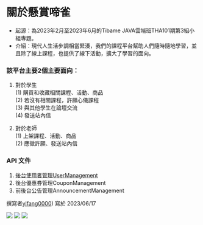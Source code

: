 # 關於懸賞啼雀

+ 起源：為2023年2月至2023年6月的Tibame JAVA雲端班THA101期第3組小組專題。  
+ 介紹：現代人生活步調相當緊湊，我們的課程平台幫助人們隨時隨地學習，並且除了線上課程，也提供了線下活動，擴大了學習的面向。

### 該平台主要2個主要面向：
1. 對於學生  
    (1) 購買和收藏相關課程、活動、商品  
    (2) 若沒有相關課程，許願心儀課程  
    (3) 與其他學生在論壇交流  
    (4) 發送站內信  
    
2. 對於老師  
    (1) 上架課程、活動、商品  
    (2) 應徵許願、發送站內信  

### API 文件
1. [後台使用者管理UserManagement](/UserManagement.md)  
2. 後台優惠券管理CouponManagement  
3. 前後台公告管理AnnouncementManagement  

撰寫者[yifang0000](https://github.com/yifang0000)) 寫於 2023/06/17


![](https://img.shields.io/badge/Spring_Boot-3.1.0-181717?style=for-the-badge?style=plastic&logo=springboot&color) ![](https://img.shields.io/badge/MySQL-8.0-181717?style=for-the-badge?style=plastic&logo=mysql&color=blue) ![](https://img.shields.io/badge/Redis-3.2.1-181717?style=for-the-badge?style=plastic&logo=redis&color=red)
